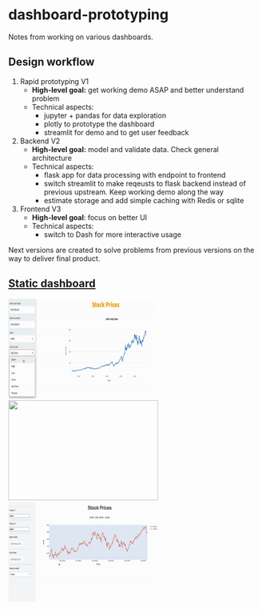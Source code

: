 # dashboard-prototyping
Notes from working on various dashboards.

## Design workflow

1. Rapid prototyping V1
   - **High-level goal:** get working demo ASAP and better understand problem
   - Technical aspects:
     - jupyter + pandas for data exploration
     - plotly to prototype the dashboard
     - streamlit for demo and to get user feedback
2. Backend V2
   - **High-level goal:** model and validate data. Check general architecture
   - Technical aspects:
     - flask app for data processing with endpoint to frontend
     - switch streamlit to make reqeusts to flask backend instead of previous upstream. Keep working demo along the way
     - estimate storage and add simple caching with Redis or sqlite
3. Frontend V3
   - **High-level goal**: focus on better UI
   - Technical aspects:
     - switch to Dash for more interactive usage 

Next versions are created to solve problems from previous versions on the way to deliver final product. 

## [Static dashboard](https://github.com/msztylko/dashboard-prototyping/tree/master/static_dashboard)

<p float="left">
  <img src="https://github.com/msztylko/dashboard-prototyping/blob/master/images/dashboard.gif" width="300" height="200" />
  <img src="https://github.com/msztylko/dashboard-prototyping/blob/master/images/backend.gif" width="300" height="200" /> 
  <img src="https://github.com/msztylko/dashboard-prototyping/blob/master/images/dash_frontend.gif" width="300" height="200" />
</p>

